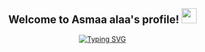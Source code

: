 
<h2 align="center">
  Welcome to Asmaa alaa's profile!
  <img src="https://media.giphy.com/media/hvRJCLFzcasrR4ia7z/giphy.gif" width="30">
</h2>
<!-- <!-- -Typing SVG(https://readme-typing-svg.demolab.com?font=Fira+Code&pause=1000&color=F7155C&random=true&width=435&lines=Front-End+developer+;always+learning)(https://git.io/typing-svg) -->
<p align="center"> 
<a href="https://git.io/typing-svg"><img src="https://readme-typing-svg.demolab.com?font=Fira+Code&pause=1000&color=F7155C&center=true&width=440&height=45&lines=Full-stack+developer+;always+learning" alt="Typing SVG" /></a>
</p>
